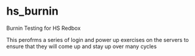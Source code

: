 # hs_burnin
Burnin Testing for HS Redbox

This perofrms a series of login and power up exercises on the servers to ensure that they will come up and stay up over many cycles
